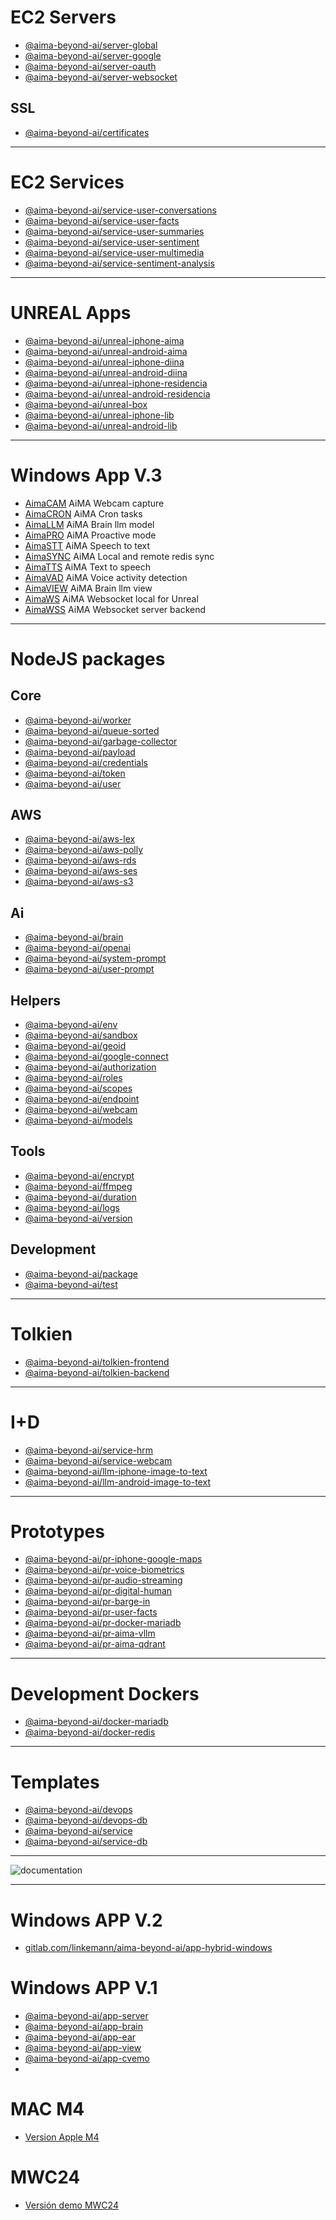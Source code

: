 # EC2 Servers

- [@aima-beyond-ai/server-global](https://github.com/aima-beyond-ai/server-global)
- [@aima-beyond-ai/server-google](https://github.com/aima-beyond-ai/server-google)
- [@aima-beyond-ai/server-oauth](https://github.com/aima-beyond-ai/server-oauth)
- [@aima-beyond-ai/server-websocket](https://github.com/aima-beyond-ai/server-websocket)

## SSL

- [@aima-beyond-ai/certificates](https://github.com/aima-beyond-ai/certificates)

---

# EC2 Services

- [@aima-beyond-ai/service-user-conversations](https://github.com/aima-beyond-ai/service-user-conversations)
- [@aima-beyond-ai/service-user-facts](https://github.com/aima-beyond-ai/service-user-facts)
- [@aima-beyond-ai/service-user-summaries](https://github.com/aima-beyond-ai/service-user-summaries)
- [@aima-beyond-ai/service-user-sentiment](https://github.com/aima-beyond-ai/service-user-sentiment)
- [@aima-beyond-ai/service-user-multimedia](https://github.com/aima-beyond-ai/service-user-multimedia)
- [@aima-beyond-ai/service-sentiment-analysis](https://github.com/aima-beyond-ai/service-sentiment-analysis)

---

# UNREAL Apps

- [@aima-beyond-ai/unreal-iphone-aima](https://github.com/aima-beyond-ai/unreal-iphone-aima)
- [@aima-beyond-ai/unreal-android-aima](https://github.com/aima-beyond-ai/unreal-android-aima)
- [@aima-beyond-ai/unreal-iphone-diina](https://github.com/aima-beyond-ai/unreal-iphone-diina)
- [@aima-beyond-ai/unreal-android-diina](https://github.com/aima-beyond-ai/unreal-android-diina)
- [@aima-beyond-ai/unreal-iphone-residencia](https://github.com/aima-beyond-ai/unreal-iphone-residencia)
- [@aima-beyond-ai/unreal-android-residencia](https://github.com/aima-beyond-ai/unreal-android-residencia)
- [@aima-beyond-ai/unreal-box](https://github.com/aima-beyond-ai/unreal-box)
- [@aima-beyond-ai/unreal-iphone-lib](https://github.com/aima-beyond-ai/unreal-iphone-lib)
- [@aima-beyond-ai/unreal-android-lib](https://github.com/aima-beyond-ai/unreal-android-lib)

---

# Windows App V.3

- [AimaCAM](https://github.com/aima-beyond-ai/nssm-aima-cam) AiMA Webcam capture
- [AimaCRON](https://github.com/aima-beyond-ai/nssm-aima-cron) AiMA Cron tasks
- [AimaLLM](https://github.com/aima-beyond-ai/nssm-aima-llm) AiMA Brain llm model
- [AimaPRO](https://github.com/aima-beyond-ai/nssm-aima-pro) AiMA Proactive mode
- [AimaSTT](https://github.com/aima-beyond-ai/nssm-aima-stt) AiMA Speech to text
- [AimaSYNC](https://github.com/aima-beyond-ai/nssm-aima-sync) AiMA Local and remote redis sync
- [AimaTTS](https://github.com/aima-beyond-ai/nssm-aima-tts) AiMA Text to speech
- [AimaVAD](https://github.com/aima-beyond-ai/nssm-aima-vad) AiMA Voice activity detection
- [AimaVIEW](https://github.com/aima-beyond-ai/nssm-aima-view) AiMA Brain llm view
- [AimaWS](https://github.com/aima-beyond-ai/nssm-aima-ws) AiMA Websocket local for Unreal
- [AimaWSS](https://github.com/aima-beyond-ai/nssm-aima-wss) AiMA Websocket server backend

---

# NodeJS packages

## Core

- [@aima-beyond-ai/worker](https://github.com/aima-beyond-ai/worker)
- [@aima-beyond-ai/queue-sorted](https://github.com/aima-beyond-ai/queue-sorted)
- [@aima-beyond-ai/garbage-collector](https://github.com/aima-beyond-ai/garbage-collector)
- [@aima-beyond-ai/payload](https://github.com/aima-beyond-ai/payload)
- [@aima-beyond-ai/credentials](https://github.com/aima-beyond-ai/credentials)
- [@aima-beyond-ai/token](https://github.com/aima-beyond-ai/token)
- [@aima-beyond-ai/user](https://github.com/aima-beyond-ai/user)

## AWS

- [@aima-beyond-ai/aws-lex](https://github.com/aima-beyond-ai/aws-lex)
- [@aima-beyond-ai/aws-polly](https://github.com/aima-beyond-ai/aws-polly)
- [@aima-beyond-ai/aws-rds](https://github.com/aima-beyond-ai/aws-rds)
- [@aima-beyond-ai/aws-ses](https://github.com/aima-beyond-ai/aws-ses)
- [@aima-beyond-ai/aws-s3](https://github.com/aima-beyond-ai/aws-s3)

## Ai

- [@aima-beyond-ai/brain](https://github.com/aima-beyond-ai/brain)
- [@aima-beyond-ai/openai](https://github.com/aima-beyond-ai/openai)
- [@aima-beyond-ai/system-prompt](https://github.com/aima-beyond-ai/system-prompt)
- [@aima-beyond-ai/user-prompt](https://github.com/aima-beyond-ai/user-prompt)

## Helpers

- [@aima-beyond-ai/env](https://github.com/aima-beyond-ai/env)
- [@aima-beyond-ai/sandbox](https://github.com/aima-beyond-ai/sandbox)
- [@aima-beyond-ai/geoid](https://github.com/aima-beyond-ai/geoid)
- [@aima-beyond-ai/google-connect](https://github.com/aima-beyond-ai/google-connect)
- [@aima-beyond-ai/authorization](https://github.com/aima-beyond-ai/authorization)
- [@aima-beyond-ai/roles](https://github.com/aima-beyond-ai/roles)
- [@aima-beyond-ai/scopes](https://github.com/aima-beyond-ai/scopes)
- [@aima-beyond-ai/endpoint](https://github.com/aima-beyond-ai/endpoint)
- [@aima-beyond-ai/webcam](https://github.com/aima-beyond-ai/webcam)
- [@aima-beyond-ai/models](https://github.com/aima-beyond-ai/models)

## Tools

- [@aima-beyond-ai/encrypt](https://github.com/aima-beyond-ai/encrypt)
- [@aima-beyond-ai/ffmpeg](https://github.com/aima-beyond-ai/ffmpeg)
- [@aima-beyond-ai/duration](https://github.com/aima-beyond-ai/duration)
- [@aima-beyond-ai/logs](https://github.com/aima-beyond-ai/logs)
- [@aima-beyond-ai/version](https://github.com/aima-beyond-ai/version)

## Development

- [@aima-beyond-ai/package](https://github.com/aima-beyond-ai/package)
- [@aima-beyond-ai/test](https://github.com/aima-beyond-ai/test)

---

# Tolkien

- [@aima-beyond-ai/tolkien-frontend](https://github.com/aima-beyond-ai/tolkien-frontend)
- [@aima-beyond-ai/tolkien-backend](https://github.com/aima-beyond-ai/tolkien-backend)

---

# I+D

- [@aima-beyond-ai/service-hrm](https://github.com/aima-beyond-ai/service-hrm)
- [@aima-beyond-ai/service-webcam](https://github.com/aima-beyond-ai/service-webcam)
- [@aima-beyond-ai/llm-iphone-image-to-text](https://github.com/aima-beyond-ai/llm-iphone-image-to-text)
- [@aima-beyond-ai/llm-android-image-to-text](https://github.com/aima-beyond-ai/llm-android-image-to-text)

---

# Prototypes

- [@aima-beyond-ai/pr-iphone-google-maps](https://github.com/aima-beyond-ai/pr-google-maps)
- [@aima-beyond-ai/pr-voice-biometrics](https://github.com/aima-beyond-ai/pr-voice-biometrics)
- [@aima-beyond-ai/pr-audio-streaming](https://github.com/aima-beyond-ai/pr-audio-streaming)
- [@aima-beyond-ai/pr-digital-human](https://github.com/aima-beyond-ai/pr-digital-human)
- [@aima-beyond-ai/pr-barge-in](https://github.com/aima-beyond-ai/pr-barge-in)
- [@aima-beyond-ai/pr-user-facts](https://github.com/aima-beyond-ai/pr-user-facts)
- [@aima-beyond-ai/pr-docker-mariadb](https://github.com/aima-beyond-ai/pr-docker-mariadb)
- [@aima-beyond-ai/pr-aima-vllm](https://github.com/aima-beyond-ai/pr-aima-vllm)
- [@aima-beyond-ai/pr-aima-qdrant](https://github.com/aima-beyond-ai/pr-aima-qdrant)

---

# Development Dockers

- [@aima-beyond-ai/docker-mariadb](https://github.com/aima-beyond-ai/docker-mariadb)
- [@aima-beyond-ai/docker-redis](https://github.com/aima-beyond-ai/docker-redis)

---

# Templates

- [@aima-beyond-ai/devops](https://github.com/aima-beyond-ai/devops)
- [@aima-beyond-ai/devops-db](https://github.com/aima-beyond-ai/devops-db)
- [@aima-beyond-ai/service](https://github.com/aima-beyond-ai/service)
- [@aima-beyond-ai/service-db](https://github.com/aima-beyond-ai/service-db)

---

![documentation](documentation.webp)

---

# Windows APP V.2

- [gitlab.com/linkemann/aima-beyond-ai/app-hybrid-windows](https://gitlab.com/linkemann/aima-beyond-ai/app-hybrid-windows)

# Windows APP V.1

- [@aima-beyond-ai/app-server](https://github.com/aima-beyond-ai/app-server)
- [@aima-beyond-ai/app-brain](https://github.com/aima-beyond-ai/app-brain)
- [@aima-beyond-ai/app-ear](https://github.com/aima-beyond-ai/app-ear)
- [@aima-beyond-ai/app-view](https://github.com/aima-beyond-ai/app-view)
- [@aima-beyond-ai/app-cvemo](https://github.com/aima-beyond-ai/app-cvemo)
-

# MAC M4

- [Version Apple M4](https://github.com/aima-beyond-ai/aima-m4)

# MWC24

- [Versión demo MWC24](https://github.com/aima-beyond-ai/MWC24)
